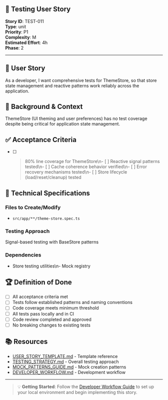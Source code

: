 ## 🧪 Testing User Story

**Story ID**: TEST-011  
**Type**: unit  
**Priority**: P1  
**Complexity**: M  
**Estimated Effort**: 4h  
**Phase**: 2

---

## 🎯 User Story

As a developer, I want comprehensive tests for ThemeStore, so that store state management and reactive patterns work reliably across the application.

## 📖 Background & Context

ThemeStore (UI theming and user preferences) has no test coverage despite being critical for application state management.

## ✅ Acceptance Criteria

- [ ] >80% line coverage for ThemeStore\n- [ ] Reactive signal patterns tested\n- [ ] Cache coherence behavior verified\n- [ ] Error recovery mechanisms tested\n- [ ] Store lifecycle (load/reset/cleanup) tested

## 🔧 Technical Specifications

### Files to Create/Modify
- `src/app/**/theme-store.spec.ts`


### Testing Approach
Signal-based testing with BaseStore patterns

### Dependencies
- Store testing utilities\n- Mock registry

## 🏆 Definition of Done

- [ ] All acceptance criteria met
- [ ] Tests follow established patterns and naming conventions
- [ ] Code coverage meets minimum threshold
- [ ] All tests pass locally and in CI
- [ ] Code review completed and approved
- [ ] No breaking changes to existing tests

## 📚 Resources

- [USER_STORY_TEMPLATE.md](./USER_STORY_TEMPLATE.md) - Template reference
- [TESTING_STRATEGY.md](./TESTING_STRATEGY.md) - Overall testing approach  
- [MOCK_PATTERNS_GUIDE.md](./MOCK_PATTERNS_GUIDE.md) - Mock creation patterns
- [DEVELOPER_WORKFLOW.md](./DEVELOPER_WORKFLOW.md) - Development workflow

---

> 💡 **Getting Started**: Follow the [Developer Workflow Guide](./DEVELOPER_WORKFLOW.md) to set up your local environment and begin implementing this story.
